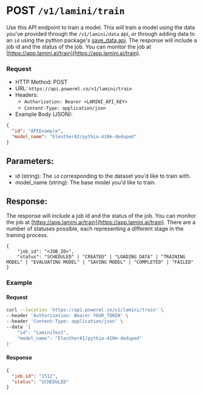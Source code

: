 # POST `/v1/lamini/train`

Use this API endpoint to train a model. This will train a model using the data you've provided through the `/v1/lamini/data` api, or through adding data to an `id` using the python package's [save_data api](/LLMEngine/save_data/). The response will include a job id and the status of the job. You can monitor the job at [https://app.lamini.ai/train](https://app.lamini.ai/train).

### Request

- HTTP Method: POST
- URL: `https://api.powerml.co/v1/lamini/train`
- Headers:
  - `Authorization: Bearer <LAMINI_API_KEY>`
  - `Content-Type: application/json`
- Example Body (JSON):

```json
{
  "id": "APIExample",
  "model_name": "EleutherAI/pythia-410m-deduped"
}
```

## Parameters:

- id (string): The `id` corresponding to the dataset you'd like to train with.
- model_name (string): The base model you'd like to train.

## Response:

The response will include a job id and the status of the job. You can monitor the job at [https://app.lamini.ai/train](https://app.lamini.ai/train). There are a number of statuses possible, each representing a different stage in the training process.

```
{
    "job_id": "<JOB_ID>",
    "status": "SCHEDULED" | "CREATED" | "LOADING DATA" | "TRAINING MODEL" | "EVALUATING MODEL" | "SAVING MODEL" | "COMPLETED" | "FAILED"
}
```

### Example

#### Request

```bash
curl --location 'https://api.powerml.co/v1/lamini/train' \
--header 'Authorization: Bearer YOUR_TOKEN' \
--header 'Content-Type: application/json' \
--data '{
    "id": "LaminiTest",
    "model_name": "EleutherAI/pythia-410m-deduped"
}'
```

#### Response

```json
{
  "job_id": "1512",
  "status": "SCHEDULED"
}
```
